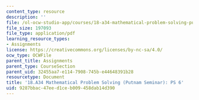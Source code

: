 ```yaml
---
content_type: resource
description: ''
file: /ol-ocw-studio-app/courses/18-a34-mathematical-problem-solving-putnam-seminar-fall-2018/9287bbac47eed1ceb009458dab14d390_MIT18_A34F18PS6.pdf
file_size: 197093
file_type: application/pdf
learning_resource_types:
- Assignments
license: https://creativecommons.org/licenses/by-nc-sa/4.0/
ocw_type: OCWFile
parent_title: Assignments
parent_type: CourseSection
parent_uid: 32455aa7-e114-7908-745b-e44648391b28
resourcetype: Document
title: '18.A34 Mathematical Problem Solving (Putnam Seminar): PS 6'
uid: 9287bbac-47ee-d1ce-b009-458dab14d390
---
```

